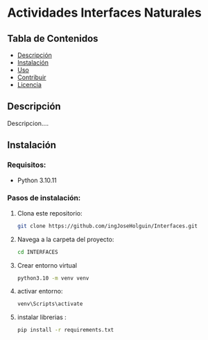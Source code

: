 # Actividades Interfaces Naturales


## Tabla de Contenidos
- [Descripción](#descripción)
- [Instalación](#instalación)
- [Uso](#uso)
- [Contribuir](#contribuir)
- [Licencia](#licencia)

## Descripción

Descripcion....

## Instalación

### Requisitos:

- Python 3.10.11

### Pasos de instalación:

1. Clona este repositorio:
    ```bash
    git clone https://github.com/ingJoseHolguin/Interfaces.git
    ```

2. Navega a la carpeta del proyecto:
    ```bash
    cd INTERFACES
    ```

3. Crear entorno virtual
    ```bash
    python3.10 -m venv venv
    ```

4. activar entorno:
    ```bash
    venv\Scripts\activate
    ```

5. instalar librerias :
    ```bash
    pip install -r requirements.txt
    ```
